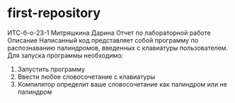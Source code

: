 # first-repository
ИТС-б-о-23-1 Митряшкина Дарина Отчет по лабораторной работе
Описание Написанный код представляет собой программу по распознаванию палиндромов, введенных с клавиатуры пользователем.
Для запуска программы необходимо:
1.	Запустить программу
2.	Ввести любое словосочетание с клавиатуры
3.	Компилятор определит ваше словосочетание как палиндром или не палиндром
